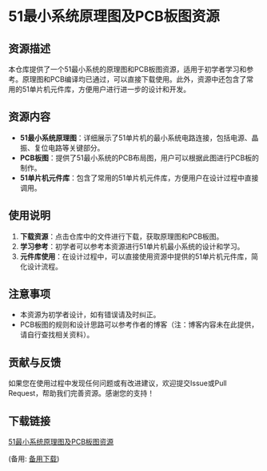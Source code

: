 # 51最小系统原理图及PCB板图资源

## 资源描述

本仓库提供了一个51最小系统的原理图和PCB板图资源，适用于初学者学习和参考。原理图和PCB编译均已通过，可以直接下载使用。此外，资源中还包含了常用的51单片机元件库，方便用户进行进一步的设计和开发。

## 资源内容

- **51最小系统原理图**：详细展示了51单片机的最小系统电路连接，包括电源、晶振、复位电路等关键部分。
- **PCB板图**：提供了51最小系统的PCB布局图，用户可以根据此图进行PCB板的制作。
- **51单片机元件库**：包含了常用的51单片机元件库，方便用户在设计过程中直接调用。

## 使用说明

1. **下载资源**：点击仓库中的文件进行下载，获取原理图和PCB板图。
2. **学习参考**：初学者可以参考本资源进行51单片机最小系统的设计和学习。
3. **元件库使用**：在设计过程中，可以直接使用资源中提供的51单片机元件库，简化设计流程。

## 注意事项

- 本资源为初学者设计，如有错误请及时纠正。
- PCB板图的规则和设计思路可以参考作者的博客（注：博客内容未在此提供，请自行查找相关资料）。

## 贡献与反馈

如果您在使用过程中发现任何问题或有改进建议，欢迎提交Issue或Pull Request，帮助我们完善资源。感谢您的支持！

## 下载链接
[51最小系统原理图及PCB板图资源](https://pan.quark.cn/s/84d914bc417b) 

(备用: [备用下载](https://pan.baidu.com/s/15-z6c9zVcSczGBVvhbp9Mg?pwd=1234))
